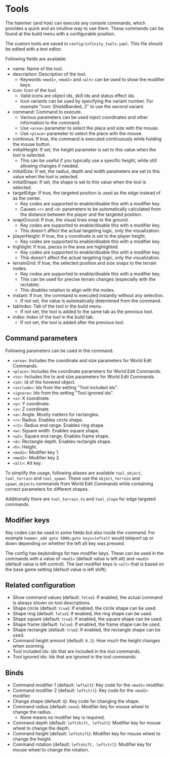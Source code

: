 # Tools

The hammer (and hoe) can execute any console commands, which provides a quick and an intuitive way to use them. These commands can be found at the build menu with a configurable position.

The custom tools are saved in `config/infinity_tools.yaml`. This file should be edited with a text editor.

Following fields are available:

- name: Name of the tool.
- description: Description of the tool.
  - Keywords `<mod1>`, `<mod2>` and `<alt>` can be used to show the modifier keys.
- icon: Icon of the tool.
  - Valid icons are object ids, skill ids and status effect ids.
  - Icon variants can be used by specifying the variant number. For example "icon: ShieldBanded, 2" to use the second variant.
- command: Command to execute.
  - Various parameters can be used inject coordinates and other information to the command.
  - Use `<area>` parameter to select the place and size with the mouse.
  - Use `<place>` parameter to select the place with the mouse.
- continous: If true, the command is executed continuously while holding the mouse button.
- initialHeight: If set, the height parameter is set to this value when the tool is selected.
  - This can be useful if you typically use a specific height, while still allowing changes if needed.
- initialSize: If set, the radius, depth and width parameters are set to this value when the tool is selected.
- initialShape: If set, the shape is set to this value when the tool is selected.
- targetEdge: If true, the targeted position is used as the edge instead of as the center.
  - Key codes are supported to enable/disable this with a modifier key.
  - Causes `<r>` and `<d>` parameters to be automatically calculated from the distance between the player and the targeted position.
- snapGround: If true, the visual lines snap to the ground.
  - Key codes are supported to enable/disable this with a modifier key.
  - This doesn't affect the actual targeting logic, only the visualization.
- playerHeight: If true, the y coordinate is set to the player height.
  - Key codes are supported to enable/disable this with a modifier key.
- highlight: If true, pieces in the area are highlighted.
  - Key codes are supported to enable/disable this with a modifier key.
  - This doesn't affect the actual targeting logic, only the visualization.
- terrainGrid: If true, the selected position and size snaps to the terrain nodes.
  - Key codes are supported to enable/disable this with a modifier key.
  - This can be used for precise terrain changes (especially with the rectable).
  - This disables rotation to align with the nodes.
- instant: If true, the command is executed instantly without any selection.
  - If not set, the value is automatically determined from the command.
- tabIndex: Tab of the tool in the build menu.
  - If not set, the tool is added to the same tab as the previous tool.
- index: Index of the tool in the build tab.
  - If not set, the tool is added after the previous tool.

## Command parameters

Following parameters can be used in the command:

- `<area>`: Includes the coordinate and size parameters for World Edit Commands.
- `<place>`: Includes the coordinate parameters for World Edit Commands.
- `<to>`: Includes the to and size parameters for World Edit Commands.
- `<id>`: Id of the hovered object.
- `<include>`: Ids from the setting "Tool included ids".
- `<ignore>`: Ids from the setting "Tool ignored ids".
- `<x>`: X coordinate.
- `<y>`: Y coordinate.
- `<z>`: Z coordinate.
- `<a>`: Angle. Mostly matters for rectangles.
- `<r>`: Radius. Enables circle shape.
- `<r2>`: Radius end range. Enables ring shape.
- `<w>`: Square width. Enables square shape.
- `<w2>`: Square end range. Enables frame shape.
- `<d>`: Rectangle depth. Enables rectangle shape.
- `<h>`: Height.
- `<mod1>`: Modifier key 1.
- `<mod2>`: Modifier key 2.
- `<alt>`: Alt key.

To simplify the usage, following aliases are available `tool_object`, `tool_terrain` and `tool_spawn`. These use the `object`, `terrain` and `spawn_objects` commands from World Edit Commands while containing correct parameters for different shapes.

Additionally there are `tool_terrain_to` and `tool_slope` for edge targeted commands.

## Modifier keys

Key codes can be used in some fields but also inside the command. For example `hammer_add goto 5000;goto keys=leftalt` would teleport up or down depending on whether the left alt key was pressed.

The config has keybindings for two modifier keys. These can be used in the commands with a value of `<mod1>` (default value is left alt) and `<mod2>` (default value is left control). The last modifier keys is `<alt>` that is based on the base game setting (defautl value is left shift).

## Related configuration

- Show command values (default: `false`): If enabled, the actual command is always shown on tool descriptions.
- Shape circle (default: `true`): If enabled, the circle shape can be used.
- Shape ring (default: `false`): If enabled, the ring shape can be used.
- Shape square (default: `true`): If enabled, the square shape can be used.
- Shape frame (default: `false`): If enabled, the frame shape can be used.
- Shape rectangle (default: `true`): If enabled, the rectangle shape can be used.
- Command height amount (default: `0.1`): How much the height changes when zooming.
- Tool included ids: Ids that are included in the tool commands.
- Tool ignored ids: Ids that are ignored in the tool commands.

## Binds

- Command modifier 1 (default: `leftalt`): Key code for the `<mod1>` modifier.
- Command modifier 2 (default: `leftctrl`): Key code for the `<mod2>` modifier.
- Change shape (default: `Q`): Key code for changing the shape.
- Command radius (default: `none`): Modifier key for mouse wheel to change the radius.
  - None means no modifier key is required.
- Command depth (default: `leftshift, leftalt`): Modifier key for mouse wheel to change the depth.
- Command height (default: `leftshift`): Modifier key for mouse wheel to change the height.
- Command rotation (default: `leftshift, leftctrl`): Modifier key for mouse wheel to change the rotation.
